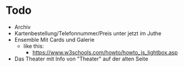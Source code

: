 # Todo

- Archiv
- Kartenbestellung/Telefonnummer/Preis unter jetzt im Juthe
- Ensemble Mit Cards und Galerie
  - like this: 
    - https://www.w3schools.com/howto/howto_js_lightbox.asp
- Das Theater mit Info von "Theater" auf der alten Seite